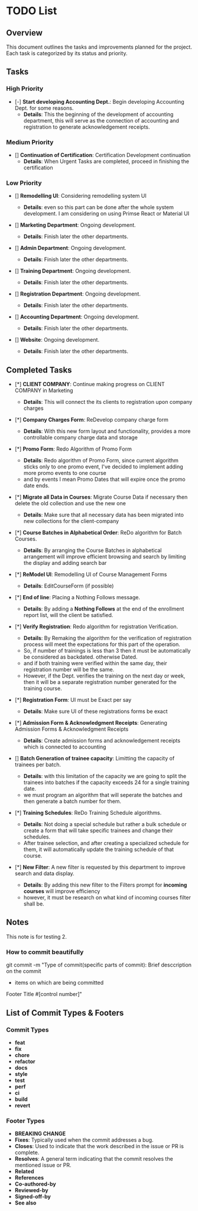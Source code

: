 # TODO List

## Overview

This document outlines the tasks and improvements planned for the project. Each task is categorized by its status and priority.

## Tasks

### High Priority

- [-] **Start developing Accounting Dept.**: Begin developing Accounting Dept. for some reasons.
    - **Details**: This the beginning of the development of accounting department, this will serve as the connection of accounting and registration to generate acknowledgement receipts.


### Medium Priority

- [] **Continuation of Certification**: Certification Development continuation
    - **Details**: When Urgent Tasks are completed, proceed in finishing the certification 

### Low Priority

- [] **Remodelling UI**: Considering remodelling system UI
    - **Details**: even so this part can be done after the whole system development. I am considering on using Primse React or Material UI

- [] **Marketing Department**: Ongoing development.
    - **Details**: Finish later the other departments.

- [] **Admin Department**: Ongoing development.
    - **Details**: Finish later the other departments.

- [] **Training Department**: Ongoing development.
    - **Details**: Finish later the other departments.

- [] **Registration Department**: Ongoing development.
    - **Details**: Finish later the other departments.

- [] **Accounting Department**: Ongoing development.
    - **Details**: Finish later the other departments.

- [] **Website**: Ongoing development.
    - **Details**: Finish later the other departments.


## Completed Tasks

- [*] **CLIENT COMPANY**: Continue making progress on CLIENT COMPANY in Marketing
    - **Details**: This will connect the its clients to registration upon company charges

- [*] **Company Charges Form**: ReDevelop company charge form 
    - **Details**: With this new form layout and functionality, provides a more controllable company charge data and storage

- [*] **Promo Form**: Redo Algorithm of Promo Form
    - **Details**: Redo algorithm of Promo Form, since current algorithm sticks only to one promo event, I've decided to implement adding more promo events to one course
    - and by events I mean Promo Dates that will expire once the promo date ends. 

- [*] **Migrate all Data in Courses**: Migrate Course Data if necessary then delete the old collection and use the new one
    - **Details**: Make sure that all necessary data has been migrated into new collections for the client-company

- [*] **Course Batches in Alphabetical Order**: ReDo algorithm for Batch Courses.
    - **Details**: By arranging the Course Batches in alphabetical arrangement will improve efficient browsing and search by limiting the display and adding search bar
    
- [*] **ReModel UI**: Remodelling UI of Course Management Forms
    - **Details**: EditCourseForm (if possible)

- [*] **End of line**: Placing a Nothing Follows message.
    - **Details**: By adding a **Nothing Follows** at the end of the enrollment report list, will the client be satisfied.

     
- [*] **Verify Registration**: Redo algorithm for registration Verification.
    - **Details**: By Remaking the algorithm for the verification of registration process will meet the expectations for this part of the operation.
    - So, if number of trainings is less than 3 then it must be automatically be considered as backdated. otherwise Dated.
    - and if both training were verified within the same day, their registration number will be the same.
    - However, if the Dept. verifies the training on the next day or week, then it will be a separate registration number generated for the training course.

- [*] **Registration Form**: UI must be Exact per say
    - **Details**: Make sure UI of these registrations forms be exact

- [*] **Admission Form & Acknowledgment Receipts**: Generating Admission Forms & Acknowledgment Receipts
    - **Details**: Create admission forms and acknowledgement receipts which is connected to accounting

- [] **Batch Generation of trainee capacity**: Limitting the capacity of trainees per batch.
    - **Details**: with this limitation of the capacity we are going to split the trainees into batches if the capacity exceeds 24 for a single training date.
    - we must program an algorithm that will seperate the batches and then generate a batch number for them.

- [*] **Training Schedules**: ReDo Training Schedule algorithms.
    - **Details**: Not doing a special schedule but rather a bulk schedule or create a form that will take specific trainees and change their schedules.
    - After trainee selection, and after creating a specialized schedule for them, it will automatically update the training schedule of that course.

- [*] **New Filter**: A new filter is requested by this department to improve search and data display.
    - **Details**: By adding this new filter to the Filters prompt for **incoming courses** will improve efficiency
    - however, it must be research on what kind of incoming courses filter shall be.
    
## Notes
This note is for testing 2.

### How to commit beautifully 

git commit -m "Type of commit(specific parts of commit): Brief desccription on the commit

- items on which are being committed

Footer Title #[control number]"

## List of Commit Types & Footers

### Commit Types

- **feat**
- **fix**
- **chore**
- **refactor**
- **docs**
- **style**
- **test**
- **perf**
- **ci**
- **build**
- **revert**

### Footer Types

- **BREAKING CHANGE**
- **Fixes**: Typically used when the commit addresses a bug.
- **Closes**: Used to indicate that the work described in the issue or PR is complete.
- **Resolves**: A general term indicating that the commit resolves the mentioned issue or PR.
- **Related**
- **References**
- **Co-authored-by**
- **Reviewed-by**
- **Signed-off-by**
- **See also**